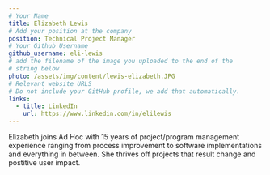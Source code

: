 ```yaml
---
# Your Name
title: Elizabeth Lewis
# Add your position at the company
position: Technical Project Manager
# Your Github Username
github_username: eli-lewis
# add the filename of the image you uploaded to the end of the
# string below
photo: /assets/img/content/lewis-elizabeth.JPG
# Relevant website URLS
# Do not include your GitHub profile, we add that automatically.
links:
  - title: LinkedIn
    url: https://www.linkedin.com/in/elilewis
---
```


Elizabeth joins Ad Hoc with 15 years of project/program management experience ranging from process improvement to software implementations and everything in between.  She thrives off projects that result change and postitive user impact.
